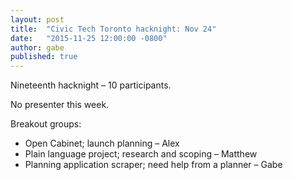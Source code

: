 ```yaml
---
layout: post
title:  "Civic Tech Toronto hacknight: Nov 24"
date:   "2015-11-25 12:00:00 -0800"
author: gabe
published: true
---
```

Nineteenth hacknight – 10 participants.

No presenter this week.

Breakout groups:

* Open Cabinet; launch planning – Alex
* Plain language project; research and scoping – Matthew
* Planning application scraper; need help from a planner – Gabe
